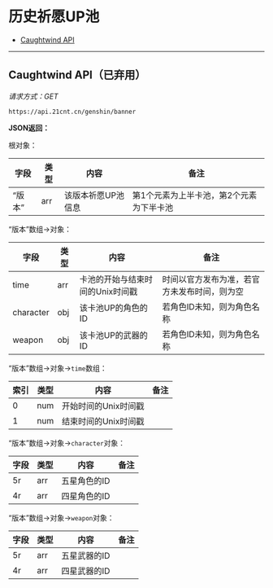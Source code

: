 # 历史祈愿UP池

- [Caughtwind API](#caughtwind-api已弃用)

---

## Caughtwind API（已弃用）

_请求方式：GET_

`https://api.21cnt.cn/genshin/banner`

**JSON返回：**

根对象：

| 字段 | 类型 | 内容 | 备注 |
| --- | ---- | ---- | --- |
| “版本” | arr | 该版本祈愿UP池信息 | 第1个元素为上半卡池，第2个元素为下半卡池 |

“版本”数组→对象：

| 字段 | 类型 | 内容 | 备注 |
| --- | ---- | ---- | --- |
| time | arr | 卡池的开始与结束时间的Unix时间戳 | 时间以官方发布为准，若官方未发布时间，则为空 |
| character | obj | 该卡池UP的角色的ID | 若角色ID未知，则为角色名称 |
| weapon | obj | 该卡池UP的武器的ID | 若角色ID未知，则为角色名称 |

“版本”数组→对象→`time`数组：

| 索引 | 类型 | 内容 | 备注 |
| --- | ---- | ---- | --- |
| 0 | num | 开始时间的Unix时间戳 | |
| 1 | num | 结束时间的Unix时间戳 | |

“版本”数组→对象→`character`对象：

| 字段 | 类型 | 内容 | 备注 |
| --- | ---- | ---- | --- |
| 5r | arr | 五星角色的ID | |
| 4r | arr | 四星角色的ID | |

“版本”数组→对象→`weapon`对象：

| 字段 | 类型 | 内容 | 备注 |
| --- | ---- | ---- | --- |
| 5r | arr | 五星武器的ID | |
| 4r | arr | 四星武器的ID | |